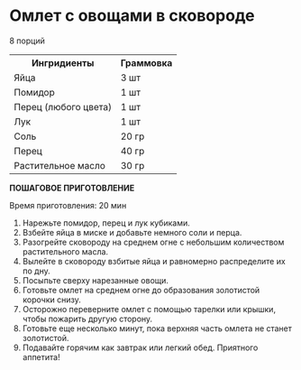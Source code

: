 <html lang="ru">
<head>
    <meta charset="UTF-8">
</head>
<body>
    <h1>Омлет с овощами в сковороде</h1>
    <h>8 порций</h>
    <table>
        <tr>
            <th>Ингридиенты</th>
            <th>Граммовка</th>
        </tr>
        <tr>
            <td>Яйца</td>
            <td>3 шт</td>
        </tr>
        <tr>
            <td>Помидор</td>
            <td>1 шт</td>
        </tr>
        <tr>
            <td>Перец (любого цвета)</td>
            <td>1 шт</td>
        </tr>
        <tr>
            <td>Лук</td>
            <td>1 шт</td>
        </tr>
        <tr>
            <td>Соль</td>
            <td>20 гр</td>
        </tr>
        <tr>
            <td>Перец</td>
            <td>40 гр</td>
        </tr>
        <tr>
            <td>Растительное масло</td>
            <td>30 гр</td>
        </tr>
    </table>
    <p style="font-weight: bolder">ПОШАГОВОЕ ПРИГОТОВЛЕНИЕ</p>
    <p>Время приготовления: 20 мин</p>
    <ol>
        <li>Нарежьте помидор, перец и лук кубиками.</li>
        <li>Взбейте яйца в миске и добавьте немного соли и перца.</li>
        <li>Разогрейте сковороду на среднем огне с небольшим количеством растительного масла.</li>
        <li>Вылейте в сковороду взбитые яйца и равномерно распределите их по дну.</li>
        <li>Посыпьте сверху нарезанные овощи.</li>
        <li>Готовьте омлет на среднем огне до образования золотистой корочки снизу.</li>
        <li>Осторожно переверните омлет с помощью тарелки или крышки, чтобы пожарить другую сторону.</li>
        <li>Готовьте еще несколько минут, пока верхняя часть омлета не станет золотистой.</li>
        <li>Подавайте горячим как завтрак или легкий обед. Приятного аппетита!</li>
    </ol>
</body>
</html>
